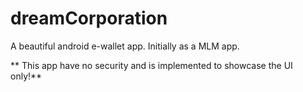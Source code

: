 # dreamCorporation
A beautiful android e-wallet app. Initially as a MLM app.

** This app have no security and is implemented to showcase the UI only!**
